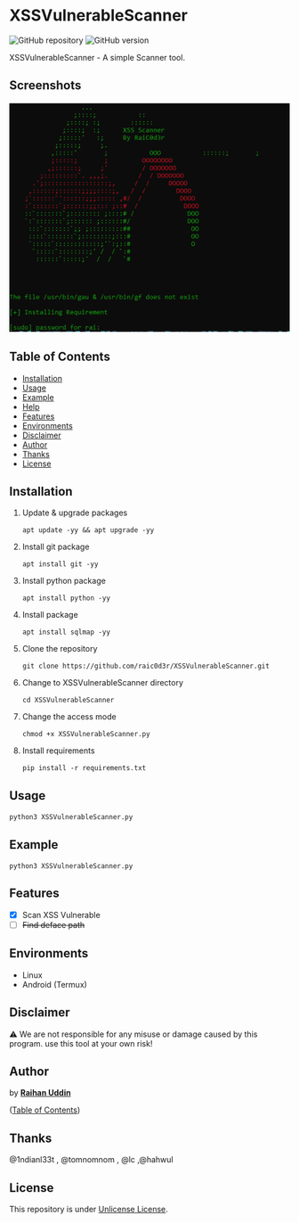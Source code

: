 # XSSVulnerableScanner

![GitHub repository](https://img.shields.io/badge/raic0d3r-XSSVulnerableScanner-blue?style=flat-square&logo=github)
![GitHub version](https://img.shields.io/badge/version-1.0-yellow?style=flat-square)

XSSVulnerableScanner - A simple Scanner tool.

## Screenshots

![Screenshot](https://raw.githubusercontent.com/raic0d3r/XSSVulnerableScanner/main/Screenshot_3.png?raw=true "Optional Title")

## Table of Contents

- [Installation](#installation)
- [Usage](#usage)
- [Example](#example)
- [Help](#help)
- [Features](#features)
- [Environments](#environments)
- [Disclaimer](#disclaimer)
- [Author](#author)
- [Thanks](#thanks)
- [License](#license)

## Installation

1. Update & upgrade packages
    ```
    apt update -yy && apt upgrade -yy
    ```
    
2. Install git package
    ```
    apt install git -yy
    ```
    
3. Install python package
    ```
    apt install python -yy
    ```
    
3. Install package
    ```
    apt install sqlmap -yy
    ```    
    
4. Clone the repository
    ```
    git clone https://github.com/raic0d3r/XSSVulnerableScanner.git
    ```
5. Change to XSSVulnerableScanner directory
    ```
    cd XSSVulnerableScanner
    ```
    
6. Change the access mode
    ```
    chmod +x XSSVulnerableScanner.py
    ```
    
7. Install requirements
    ```
    pip install -r requirements.txt
    ```
    
## Usage

    python3 XSSVulnerableScanner.py
    
## Example

    python3 XSSVulnerableScanner.py

## Features

   - [x] Scan XSS Vulnerable
   - [ ] ~~Find deface path~~

## Environments

* Linux
* Android (Termux)

## Disclaimer

:warning: We are not responsible for any misuse or damage caused by this program. use this tool at your own risk!

## Author

by [**Raihan Uddin**](https://t.me/raic0d3r)

([Table of Contents](#table-of-contents))

## Thanks
@1ndianl33t , @tomnomnom , @lc ,@hahwul

## License

This repository is under [Unlicense License](https://github.com/raic0d3r/XSSVulnerableScanner/blob/main/LICENSE).
